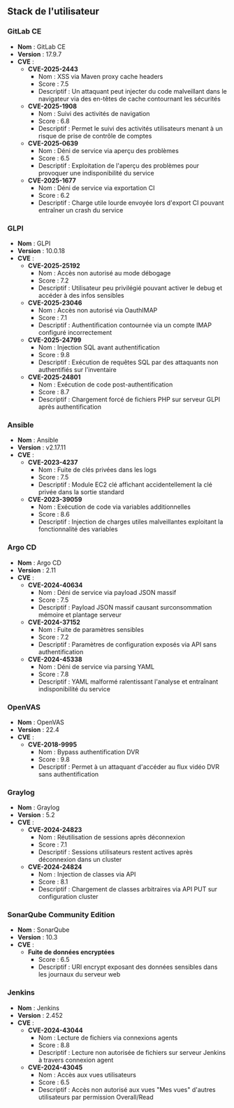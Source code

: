 ## Stack de l'utilisateur

### GitLab CE
- **Nom** : GitLab CE
- **Version** : 17.9.7
- **CVE** :
  - **CVE-2025-2443**
    - Nom : XSS via Maven proxy cache headers
    - Score : 7.5
    - Descriptif : Un attaquant peut injecter du code malveillant dans le navigateur via des en-têtes de cache contournant les sécurités
  - **CVE-2025-1908**
    - Nom : Suivi des activités de navigation
    - Score : 6.8
    - Descriptif : Permet le suivi des activités utilisateurs menant à un risque de prise de contrôle de comptes
  - **CVE-2025-0639**
    - Nom : Déni de service via aperçu des problèmes
    - Score : 6.5
    - Descriptif : Exploitation de l'aperçu des problèmes pour provoquer une indisponibilité du service
  - **CVE-2025-1677**
    - Nom : Déni de service via exportation CI
    - Score : 6.2
    - Descriptif : Charge utile lourde envoyée lors d'export CI pouvant entraîner un crash du service

### GLPI
- **Nom** : GLPI
- **Version** : 10.0.18
- **CVE** :
  - **CVE-2025-25192**
    - Nom : Accès non autorisé au mode débogage
    - Score : 7.2
    - Descriptif : Utilisateur peu privilégié pouvant activer le debug et accéder à des infos sensibles
  - **CVE-2025-23046**
    - Nom : Accès non autorisé via OauthIMAP
    - Score : 7.1
    - Descriptif : Authentification contournée via un compte IMAP configuré incorrectement
  - **CVE-2025-24799**
    - Nom : Injection SQL avant authentification
    - Score : 9.8
    - Descriptif : Exécution de requêtes SQL par des attaquants non authentifiés sur l'inventaire
  - **CVE-2025-24801**
    - Nom : Exécution de code post-authentification
    - Score : 8.7
    - Descriptif : Chargement forcé de fichiers PHP sur serveur GLPI après authentification

### Ansible
- **Nom** : Ansible
- **Version** : v2.17.11
- **CVE** :
  - **CVE-2023-4237**
    - Nom : Fuite de clés privées dans les logs
    - Score : 7.5
    - Descriptif : Module EC2 clé affichant accidentellement la clé privée dans la sortie standard
  - **CVE-2023-39059**
    - Nom : Exécution de code via variables additionnelles
    - Score : 8.6
    - Descriptif : Injection de charges utiles malveillantes exploitant la fonctionnalité des variables

### Argo CD
- **Nom** : Argo CD
- **Version** : 2.11
- **CVE** :
  - **CVE-2024-40634**
    - Nom : Déni de service via payload JSON massif
    - Score : 7.5
    - Descriptif : Payload JSON massif causant surconsommation mémoire et plantage serveur
  - **CVE-2024-37152**
    - Nom : Fuite de paramètres sensibles
    - Score : 7.2
    - Descriptif : Paramètres de configuration exposés via API sans authentification
  - **CVE-2024-45338**
    - Nom : Déni de service via parsing YAML
    - Score : 7.8
    - Descriptif : YAML malformé ralentissant l'analyse et entraînant indisponibilité du service

### OpenVAS
- **Nom** : OpenVAS
- **Version** : 22.4
- **CVE** : 
    - **CVE-2018-9995**
        - Nom : Bypass authentification DVR
        - Score : 9.8
        - Descriptif : Permet à un attaquant d'accéder au flux vidéo DVR sans authentification

### Graylog
- **Nom** : Graylog
- **Version** : 5.2
- **CVE** :
  - **CVE-2024-24823**
    - Nom : Réutilisation de sessions après déconnexion
    - Score : 7.1
    - Descriptif : Sessions utilisateurs restent actives après déconnexion dans un cluster
  - **CVE-2024-24824**
    - Nom : Injection de classes via API
    - Score : 8.1
    - Descriptif : Chargement de classes arbitraires via API PUT sur configuration cluster

### SonarQube Community Edition
- **Nom** : SonarQube
- **Version** : 10.3
- **CVE** :
  - **Fuite de données encryptées**
    - Score : 6.5
    - Descriptif : URI encrypt exposant des données sensibles dans les journaux du serveur web

### Jenkins
- **Nom** : Jenkins
- **Version** : 2.452
- **CVE** :
  - **CVE-2024-43044**
    - Nom : Lecture de fichiers via connexions agents
    - Score : 8.8
    - Descriptif : Lecture non autorisée de fichiers sur serveur Jenkins à travers connexion agent
  - **CVE-2024-43045**
    - Nom : Accès aux vues utilisateurs
    - Score : 6.5
    - Descriptif : Accès non autorisé aux vues "Mes vues" d'autres utilisateurs par permission Overall/Read

